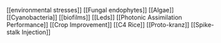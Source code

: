 [[environmental stresses]]
[[Fungal endophytes]]
[[Algae]]
[[Cyanobacteria]]
[[biofilms]]
[[Leds]]
[[Photonic Assimilation Performance]]
[[Crop Improvement]]
[[C4 Rice]]
[[Proto-kranz]]
[[Spike-stalk Injection]]
